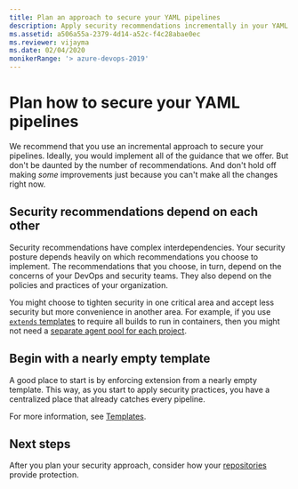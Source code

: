 ```yaml
---
title: Plan an approach to secure your YAML pipelines
description: Apply security recommendations incrementally in your YAML pipelines. Incremental improvements add up.
ms.assetid: a506a55a-2379-4d14-a52c-f4c28abae0ec
ms.reviewer: vijayma
ms.date: 02/04/2020
monikerRange: '> azure-devops-2019'
---
```


# Plan how to secure your YAML pipelines

We recommend that you use an incremental approach to secure your pipelines.
Ideally, you would implement all of the guidance that we offer.
But don't be daunted by the number of recommendations.
And don't hold off making *some* improvements just because you can't make all the changes right now.

## Security recommendations depend on each other

Security recommendations have complex interdependencies.
Your security posture depends heavily on which recommendations you choose to implement.
The recommendations that you choose, in turn, depend on the concerns of your DevOps and security teams. 
They also depend on the policies and practices of your organization.

You might choose to tighten security in one critical area and accept less security but more convenience in another area.
For example, if you use [`extends` templates](templates.md#step-targets) to require all builds to run in containers, then you might not need a [separate agent pool for each project](infrastructure.md#separate-agents-for-each-project).

## Begin with a nearly empty template

A good place to start is by enforcing extension from a nearly empty template.
This way, as you start to apply security practices, you have a centralized place that already catches every pipeline.

For more information, see [Templates](templates.md).

## Next steps

After you plan your security approach, consider how your [repositories](repos.md) provide protection.
